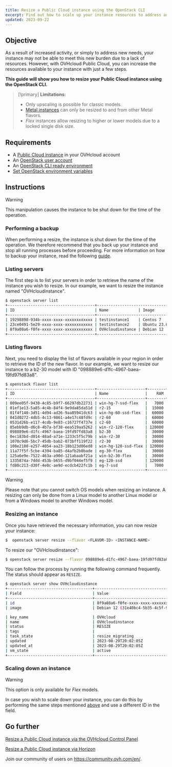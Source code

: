 ```yaml
---
title: Resize a Public Cloud instance using the OpenStack CLI
excerpt: Find out how to scale up your instance resources to address an increased activity
updated: 2023-09-22
---
```


## Objective

As a result of increased activity, or simply to address new needs, your instance may not be able to meet this new burden due to a lack of resources. However, with OVHcloud Public Cloud, you can increase the resources available to your instance with just a few steps.

**This guide will show you how to resize your Public Cloud instance using the OpenStack CLI.**

> [!primary]
> **Limitations:**
>
> - Only upscaling is possible for classic models.
> - [Metal instances](https://www.ovhcloud.com/en/public-cloud/metal-instances/) can only be resized to and from other Metal flavors.
> - *Flex* instances allow resizing to higher or lower models due to a locked single disk size.
>

## Requirements

- A [Public Cloud instance](https://www.ovhcloud.com/en/public-cloud/) in your OVHcloud account
- An [OpenStack user account](/pages/public_cloud/compute/create_and_delete_a_user)
- An [OpenStack CLI ready environment](/pages/public_cloud/compute/prepare_the_environment_for_using_the_openstack_api)
- [Set OpenStack environment variables](/pages/public_cloud/compute/loading_openstack_environment_variables)


## Instructions

> [!warning]
>
> This manipulation causes the instance to be shut down for the time of the operation.
>

### Performing a backup

When performing a resize, the instance is shut down for the time of the operation. We therefore recommend that you back up your instance and stop all running processes before proceeding. For more information on how to backup your instance, read the following [guide](/pages/public_cloud/compute/save_an_instance).

### Listing servers

The first step is to list your servers in order to retrieve the name of the instance you wish to resize. In our example, we want to resize the instance named "OVHcloudinstance".

```bash
$ openstack server list
+--------------------------------------+----------------------------------------------------------------+--------+---------------------------------------------+
| ID                                   | Name             | Image      | Flavor |        | Status | Networks                                    | 
+--------------------------------------+----------------------------------------------------------------+--------+---------------------------------------------+
| 19298898-934b-xxxx-xxxx-xxxxxxxxxxxx | testinstance1    | Centos 7     | d2-2 |        | ACTIVE | Ext-Net=111.112.113.9, 2607:5300:xxx:xxxx::ae9                                                       
| 23ce0491-5e29-xxxx-xxxx-xxxxxxxxxxxx | testinstance2    | Ubuntu 23.04 | d2-2 |        | ACTIVE | Ext-Net=111.112.113.61, 2607:5300:xxx:xxxx::c0a                                                          
| 8f9a08a6-f0fe-xxxx-xxxx-xxxxxxxxxxxx | OVHcloudinstance | Debian 12    | b2-7 |        | ACTIVE | Ext-Net=111.112.113.200, 2607:5300:xxx:xxxx::9a3                                  
+--------------------------------------+----------------------------------------------------------------+--------+----------------------------------------------+
```

### Listing flavors <a name="flavorlist"></a>

Next, you need to display the list of flavors available in your region in order to retrieve the ID of the new flavor. In our example, we want to resize our instance to a b2-30 model with ID "098889e6-d1fc-4967-baea-19fd97fd83a8".

```bash
$ openstack flavor list
+--------------------------------------+---------------------+--------+------+-----------+-------+-----------+
| ID                                   | Name                |    RAM | Disk | Ephemeral | VCPUs | Is Public |
+--------------------------------------+---------------------+--------+------+-----------+-------+-----------+
| 009ee05f-9430-4c85-b9f7-66297db22731 | win-hg-7-ssd-flex   |   7000 |   50 |         0 |     2 | True      |
| 01ef1e13-5a85-4c4b-84f4-9e9da85da51d | r2-15               |  15000 |   50 |         0 |     2 | True      |
| 01f4f140-3d51-4d94-ad26-9aa85941dc63 | win-hg-60-ssd-flex  |  60000 |   50 |         0 |    16 | True      |
| 041d0272-4db5-4c13-9861-a4e17c48fd9c | r2-60               |  60000 |  100 |         0 |     4 | True      |
| 0531d26b-e117-4cdb-9e83-c16727f4737e | c2-60               |  60000 |  400 |         0 |    16 | True      |
| 05ebb9db-d6c8-4b7a-bf38-eea519aa5262 | win-r2-120-flex     | 120000 |   50 |         0 |     8 | True      |
| 098889e6-d1fc-4967-baea-19fd97fd83a8 | b2-30               |  30000 |  200 |         0 |     8 | True      |
| 0ec183bd-d014-48ad-a71e-1233c5f5c79b | win-r2-30           |  30000 |   50 |         0 |     2 | True      |
| 1070c9d6-5bc7-45db-bab2-073bff119f22 | r2-30               |  30000 |   50 |         0 |     2 | True      |
| 108e2180-e257-4054-aa23-18b123d06ed8 | win-hg-120-ssd-flex | 120000 |   50 |         0 |    32 | True      |
| 11a77f5f-5cbe-4394-ba85-d4afb2b0bade | eg-30-flex          |  30000 |   50 |         0 |     8 | True      |
| 125a6e9e-7522-463a-a90d-121abaabf21a | win-b2-30-flex      |  30000 |   50 |         0 |     8 | True      |
| 1335874a-7ddd-453b-b655-d9bf044ef5f9 | eg-120-ssd          | 120000 |  800 |         0 |    32 | True      |
| fd80c213-d30f-4e0c-ae9d-ecdcb422fc1b | eg-7-ssd            |   7000 |  100 |         0 |     2 | True      |
+--------------------------------------+---------------------+--------+------+-----------+-------+-----------+
```

> [!warning]
> Please note that you cannot switch OS models when resizing an instance. A resizing can only be done from a Linux model to another Linux model or from a Windows model to another Windows model.
>

### Resizing an instance

Once you have retrieved the necessary information, you can now resize your instance:

```bash
$  openstack server resize --flavor <FLAVOR-ID> <INSTANCE-NAME>
```

To resize our "OVHcloudinstance":

```bash
$ openstack server resize --flavor 098889e6-d1fc-4967-baea-19fd97fd83a8 OVHcloudinstance
```

You can follow the process by running the following command frequently. The status should appear as `RESIZE`.

```bash
$ openstack server show OVHcloudinstance
+-------------------------------------+----------------------------------------------------------------------------------------------------------------------------------------------------------------------------------------------------+
| Field                               | Value                                                                                                                                                                                              |
+-------------------------------------+----------------------------------------------------------------------------------------------------------------------------------------------------------------------------------------------------+
| id                                  | 8f9a08a6-f0fe-xxxx-xxxx-xxxxxxxxxxxx                                                                                                                                                              |
| image                               | Debian 12 (31e40bc4-5b35-4c5f-96ff-37df3660dec0)                                                                                                                                                   |

| key_name                            | OVHcloud                                                                                                                                                                                               |
| name                                | OVHcloudinstance                                                                                                                                                                                     |
| status                              | RESIZE                                                                                                                                                                                             |
| tags                                |                                                                                                                                                                                                    |
| task_state                          | resize_migrating                                                                                                                                                                                   |
| updated                             | 2023-08-29T20:02:05Z                                                                                                                                                                               |
| updated_at                          | 2023-08-29T20:02:05Z                                                                                                                                                                               |
| vm_state                            | active           
+-------------------------------------+----------------------------------------------------------------------------------------------------------------------------------------------------------------------------------------------------+
```

### Scaling down an instance

> [!warning]
> This option is only available for *Flex* models.
>

In case you wish to scale down your instance, you can do this by performing the same steps mentioned [above](#flavorlist) and use a different ID in the <FLAVOR-ID> field.

## Go further

[Resize a Public Cloud instance via the OVHcloud Control Panel](/pages/public_cloud/compute/resize_instance_manager)

[Resize a Public Cloud instance via Horizon](/pages/public_cloud/compute/resize_of_an_instance)

Join our community of users on <https://community.ovh.com/en/>.